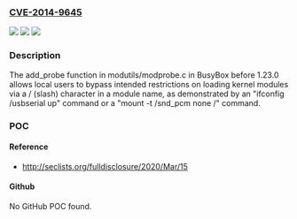 ### [CVE-2014-9645](https://cve.mitre.org/cgi-bin/cvename.cgi?name=CVE-2014-9645)
![](https://img.shields.io/static/v1?label=Product&message=n%2Fa&color=blue)
![](https://img.shields.io/static/v1?label=Version&message=n%2Fa&color=blue)
![](https://img.shields.io/static/v1?label=Vulnerability&message=n%2Fa&color=brighgreen)

### Description

The add_probe function in modutils/modprobe.c in BusyBox before 1.23.0 allows local users to bypass intended restrictions on loading kernel modules via a / (slash) character in a module name, as demonstrated by an "ifconfig /usbserial up" command or a "mount -t /snd_pcm none /" command.

### POC

#### Reference
- http://seclists.org/fulldisclosure/2020/Mar/15

#### Github
No GitHub POC found.

